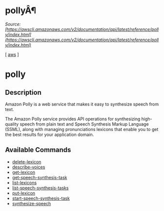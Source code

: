 # pollyÂ¶

*Source: [https://awscli.amazonaws.com/v2/documentation/api/latest/reference/polly/index.html](https://awscli.amazonaws.com/v2/documentation/api/latest/reference/polly/index.html)*

[ [aws](https://awscli.amazonaws.com/v2/documentation/api/latest/reference/index.html#cli-aws) ]

# polly

## Description

Amazon Polly is a web service that makes it easy to synthesize speech from text.

The Amazon Polly service provides API operations for synthesizing high-quality speech from plain text and Speech Synthesis Markup Language (SSML), along with managing pronunciations lexicons that enable you to get the best results for your application domain.

## Available Commands

- [delete-lexicon](https://awscli.amazonaws.com/v2/documentation/api/latest/reference/polly/delete-lexicon.html)
- [describe-voices](https://awscli.amazonaws.com/v2/documentation/api/latest/reference/polly/describe-voices.html)
- [get-lexicon](https://awscli.amazonaws.com/v2/documentation/api/latest/reference/polly/get-lexicon.html)
- [get-speech-synthesis-task](https://awscli.amazonaws.com/v2/documentation/api/latest/reference/polly/get-speech-synthesis-task.html)
- [list-lexicons](https://awscli.amazonaws.com/v2/documentation/api/latest/reference/polly/list-lexicons.html)
- [list-speech-synthesis-tasks](https://awscli.amazonaws.com/v2/documentation/api/latest/reference/polly/list-speech-synthesis-tasks.html)
- [put-lexicon](https://awscli.amazonaws.com/v2/documentation/api/latest/reference/polly/put-lexicon.html)
- [start-speech-synthesis-task](https://awscli.amazonaws.com/v2/documentation/api/latest/reference/polly/start-speech-synthesis-task.html)
- [synthesize-speech](https://awscli.amazonaws.com/v2/documentation/api/latest/reference/polly/synthesize-speech.html)